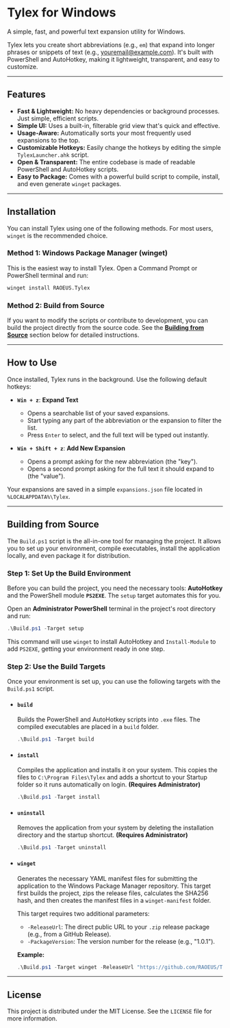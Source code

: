 # Tylex for Windows

A simple, fast, and powerful text expansion utility for Windows.

Tylex lets you create short abbreviations (e.g., `em`) that expand into longer phrases or snippets of text (e.g., youremail@example.com). It's built with PowerShell and AutoHotkey, making it lightweight, transparent, and easy to customize.

---

## Features

  * **Fast & Lightweight:** No heavy dependencies or background processes. Just simple, efficient scripts.
  * **Simple UI:** Uses a built-in, filterable grid view that's quick and effective.
  * **Usage-Aware:** Automatically sorts your most frequently used expansions to the top.
  * **Customizable Hotkeys:** Easily change the hotkeys by editing the simple `TylexLauncher.ahk` script.
  * **Open & Transparent:** The entire codebase is made of readable PowerShell and AutoHotkey scripts.
  * **Easy to Package:** Comes with a powerful build script to compile, install, and even generate `winget` packages.

---

## Installation

You can install Tylex using one of the following methods. For most users, `winget` is the recommended choice.

### Method 1: Windows Package Manager (winget)

This is the easiest way to install Tylex. Open a Command Prompt or PowerShell terminal and run:

```sh
winget install RAOEUS.Tylex
```
### Method 2: Build from Source

If you want to modify the scripts or contribute to development, you can build the project directly from the source code. See the **[Building from Source](#building-from-source)** section below for detailed instructions.

---

## How to Use

Once installed, Tylex runs in the background. Use the following default hotkeys:

  * **`Win + z`**: **Expand Text**

      * Opens a searchable list of your saved expansions.
      * Start typing any part of the abbreviation or the expansion to filter the list.
      * Press `Enter` to select, and the full text will be typed out instantly.

  * **`Win + Shift + z`**: **Add New Expansion**

      * Opens a prompt asking for the new abbreviation (the "key").
      * Opens a second prompt asking for the full text it should expand to (the "value").

Your expansions are saved in a simple `expansions.json` file located in `%LOCALAPPDATA%\Tylex`.

---

## Building from Source

The `Build.ps1` script is the all-in-one tool for managing the project. It allows you to set up your environment, compile executables, install the application locally, and even package it for distribution.

### Step 1: Set Up the Build Environment

Before you can build the project, you need the necessary tools: **AutoHotkey** and the PowerShell module **`PS2EXE`**. The `setup` target automates this for you.

Open an **Administrator PowerShell** terminal in the project's root directory and run:

```powershell
.\Build.ps1 -Target setup
```

This command will use `winget` to install AutoHotkey and `Install-Module` to add `PS2EXE`, getting your environment ready in one step.

### Step 2: Use the Build Targets

Once your environment is set up, you can use the following targets with the `Build.ps1` script.

  * #### `build`

    Builds the PowerShell and AutoHotkey scripts into `.exe` files. The compiled executables are placed in a `build` folder.

    ```powershell
    .\Build.ps1 -Target build
    ```

  * #### `install`

    Compiles the application and installs it on your system. This copies the files to `C:\Program Files\Tylex` and adds a shortcut to your Startup folder so it runs automatically on login. **(Requires Administrator)**

    ```powershell
    .\Build.ps1 -Target install
    ```

  * #### `uninstall`

    Removes the application from your system by deleting the installation directory and the startup shortcut. **(Requires Administrator)**

    ```powershell
    .\Build.ps1 -Target uninstall
    ```

  * #### `winget`

    Generates the necessary YAML manifest files for submitting the application to the Windows Package Manager repository. This target first builds the project, zips the release files, calculates the SHA256 hash, and then creates the manifest files in a `winget-manifest` folder.

    This target requires two additional parameters:

      * `-ReleaseUrl`: The direct public URL to your `.zip` release package (e.g., from a GitHub Release).
      * `-PackageVersion`: The version number for the release (e.g., "1.0.1").

    **Example:**

    ```powershell
    .\Build.ps1 -Target winget -ReleaseUrl "https://github.com/RAOEUS/Tylex/releases/download/v1.0.0/Tylex-1.0.0.zip" -PackageVersion "1.0.0"
    ```

---

## License

This project is distributed under the MIT License. See the `LICENSE` file for more information.
